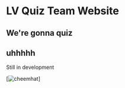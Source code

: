 #  **LV Quiz Team Website**
## We're gonna quiz
## uhhhhh
Still in development

[![cheemhat](https://github.com/user-attachments/assets/3a523ff1-5ce6-4d17-ab91-280594a793df)]
